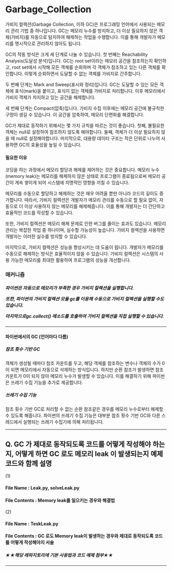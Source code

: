 # Garbage_Collection

가비지 컬렉션(Garbage Collection, 이하 GC)은 프로그래밍 언어에서 사용되는 메모리 관리 기법 중 하나입니다. GC는 메모리 누수를 방지하고, 더 이상 필요하지 않은 객체(가비지)를 자동으로 탐지하여 해제하는 작업을 수행합니다. 이를 통해 개발자가 메모리를 명시적으로 관리하지 않아도 됩니다.

GC의 작동 방식은 크게 세 단계로 나눌 수 있습니다. 첫 번째는 Reachability Analysis(도달성 분석)입니다. GC는 root set이라는 메모리 공간을 참조하는지 확인하고, root set에서 시작해 모든 객체를 순회하며 각 객체가 참조하고 있는 다른 객체를 확인합니다. 이렇게 순회하면서 도달할 수 없는 객체를 가비지로 간주합니다.

두 번째 단계는 Mark and Sweep(표시와 정리)입니다. GC는 도달할 수 있는 모든 객체에 표식(mark)을 붙이고, 표식이 없는 객체를 가비지로 처리합니다. 이후 메모리에서 가비지 객체가 차지하고 있는 공간을 해제합니다.

세 번째 단계는 Compact(압축)입니다. 가비지 수집 이후에는 메모리 공간에 불규칙한 구멍이 생길 수 있습니다. 이 공간을 압축하여, 메모리 단편화를 해결합니다.

GC가 제대로 동작하기 위해서는 몇 가지 규칙을 따르는 것이 좋습니다. 첫째, 불필요한 객체는 null로 설정하여 참조하지 않도록 해야합니다. 둘째, 객체가 더 이상 필요하지 않을 때 null로 설정해야합니다. 마지막으로, 대용량 데이터 구조는 작은 단위로 나누어 사용하면 GC의 효율성을 높일 수 있습니다.
  
  </p>

 

#### 필요한 이유 </h3>
코딩을 하는 과정에서 메모리 할당과 해제를 제어하는 것은 중요합니다. 메모리 누수(memory leak)는 메모리를 해제하지 않은 상태로 프로그램이 종료됨으로써 메모리 공간이 계속 쌓이게 되어 시스템에 치명적인 영향을 끼칠 수 있습니다.

메모리를 수동으로 할당하고 해제하는 것은 매우 어려울 뿐만 아니라 코드의 길이도 증가합니다. 따라서, 가비지 컬렉션은 개발자가 메모리 관리를 수동으로 할 필요 없이, 자동으로 더 이상 사용하지 않는 메모리를 해제해줍니다. 이를 통해 개발자는 더 간단하고 효율적인 코드를 작성할 수 있습니다.

또한, 가비지 컬렉션은 메모리 해제 문제로 인한 버그를 줄이는 효과도 있습니다. 메모리 관리는 복잡한 작업 중 하나이며, 실수할 가능성이 높습니다. 가비지 컬렉션을 사용하면 개발자는 이러한 실수를 방지할 수 있습니다.

마지막으로, 가비지 컬렉션은 성능을 향상시키는 데 도움이 됩니다. 개발자가 메모리를 수동으로 해제하는 방식은 효율적이지 않을 수 있습니다. 가비지 컬렉션은 시스템의 사용 가능한 메모리를 최대한 활용하여 프로그램의 성능을 개선합니다.

###  매커니즘
##### 파이썬은 자동으로 메모리가 부족한 경우 가비지 컬렉션을 실행합니다. </p> 또한, 파이썬의 가비지 컬렉션 모듈 gc를 이용해 수동으로 가비지 컬렉션을 실행할 수도 있습니다. </p>마지막으로gc.collect() 메소드를 호출하여 가비지 컬렉션을 직접 실행할 수 있습니다.
------------------------------------------------------------------
#### 파이썬에서의 GC (언어마다 다름)
##### 참조 횟수 기반 GC
객체가 생성될 때마다 참조 카운트를 두고, 해당 객체를 참조하는 변수나 객체의 수가 0이 되면 메모리에서 자동으로 삭제하는 방식입니다. 
하지만 순환 참조가 발생하면 참조 카운트가 0이 되지 않아 메모리 누수가 발생할 수 있습니다. 이를 해결하기 위해 파이썬은 쓰레기 수집 기능을 추가로 제공합니다.

##### 쓰레기 수집 기능
참조 횟수 기반 GC로 처리할 수 없는 순환 참조같은 경우를 메모리 누수로부터 해제할 수 있도록 해줍니다. 
파이썬의 쓰레기 수집 기능은 대부분 참조 횟수 기반 GC와 다른 스레드에서 실행되는 쓰레기 수집기에 의해 처리됩니다.



------------------------------------------------------------------

## Q. GC 가 제대로 동작되도록 코드를 어떻게 작성해야 하는지, 어떻게 하면 GC 로도 메모리 leak 이 발생되는지 예제 코드와 함께 설명

(1)
#### File Name : Leak.py, solveLeak.py
#### File Contents : Memory leak를 일으키는 경우와 해결법 </p>

(2)
#### File Name : TeskLeak.py
#### File Contents : GC 로도 Memory leak이 발생하는 경우와 제대로 동작되도록 코드를 어떻게 작성해야지 서술

##### ★★해당 레파지토리에 기본 사용법과 코드 예제 첨부★★ 
------------------------------------------------------------------
